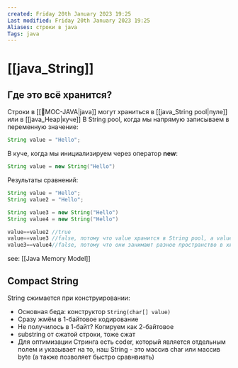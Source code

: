 ```yaml
---
created: Friday 20th January 2023 19:25
Last modified: Friday 20th January 2023 19:25
Aliases: строки в java
Tags: java
---
```


# [[java_String]]

## Где это всё хранится?
Строки в [[📙MOC-JAVA|java]] могут храниться в [[java_String pool|пуле]] или в [[java_Heap|куче]] 
В String pool, когда мы напрямую записываем в переменную значение:
```java
String value = "Hello";
```
В куче, когда мы инициализируем через оператор **new**:
```java
String value = new String("Hello")
```

Результаты сравнений:
```java
String value = "Hello";
String value2 = "Hello";

String value3 = new String("Hello")
String value4 = new String("Hello")

value==value2 //true
value==value3 //false, потому что value хранится в String pool, а value3 - в обычном хипе
value3==value4//false, потому что они занимают разное пространство в хипе, следовательно ссылаются на разные ячейки в памяти
```

see: [[Java Memory Model]]

## Compact String
String сжимается при конструировании:
- Основная беда: конструктор `String(char[] value)`
- Сразу жмём в 1-байтовое кодирование
- Не получилось в 1-байт? Копируем как 2-байтовое
- substring от сжатой строки, тоже сжат
- Для оптимизации Стринга есть coder, который является отдельным полем и указывает на то, наш String - это массив char или массив byte (а также позволяет быстро сравнвиать)